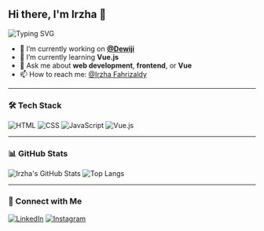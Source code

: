 ## Hi there, I'm Irzha 👋

<img src="https://readme-typing-svg.demolab.com?font=Fira+Code&pause=1000&color=4B8DF8&width=435&lines=Web+Developer+%7C+Tech+Enthusiast;Always+learning+something+new!" alt="Typing SVG" />

- 🔭 I’m currently working on **[@Dewiji](https://github.com/Arupika/Dewiji)**
- 🌱 I’m currently learning **Vue.js**
- 💬 Ask me about **web development**, **frontend**, or **Vue**
- 📫 How to reach me: [@Irzha Fahrizaldy](https://www.linkedin.com/in/irzha-fahrizaldy-2254a0305/)

---

### 🛠️ Tech Stack
![HTML](https://img.shields.io/badge/-HTML5-E34F26?style=flat&logo=html5&logoColor=white)
![CSS](https://img.shields.io/badge/-CSS3-1572B6?style=flat&logo=css3)
![JavaScript](https://img.shields.io/badge/-JavaScript-F7DF1E?style=flat&logo=javascript&logoColor=black)
![Vue.js](https://img.shields.io/badge/-Vue.js-4FC08D?style=flat&logo=vue.js&logoColor=white)

---

### 📊 GitHub Stats
![Irzha's GitHub Stats](https://github-readme-stats.vercel.app/api?username=yourusername&show_icons=true&theme=radical)
![Top Langs](https://github-readme-stats.vercel.app/api/top-langs/?username=yourusername&layout=compact&theme=radical)

---

### 🔗 Connect with Me
[![LinkedIn](https://img.shields.io/badge/-LinkedIn-0A66C2?style=flat&logo=linkedin&logoColor=white)](https://www.linkedin.com/in/irzha-fahrizaldy-2254a0305/)
[![Instagram](https://img.shields.io/badge/-Instagram-E4405F?style=flat&logo=instagram&logoColor=white)](https://www.instagram.com/_irzha_)